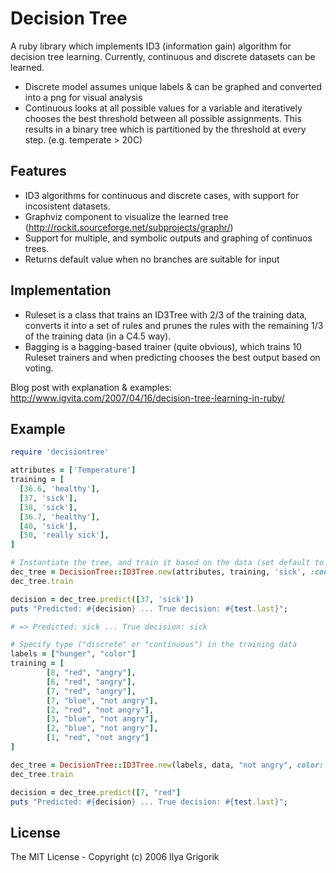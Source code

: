 # Decision Tree

A ruby library which implements ID3 (information gain) algorithm for decision tree learning. Currently, continuous and discrete datasets can be learned.

- Discrete model assumes unique labels & can be graphed and converted into a png for visual analysis
- Continuous looks at all possible values for a variable and iteratively chooses the best threshold between all possible assignments. This results in a binary tree which is partitioned by the threshold at every step. (e.g. temperate > 20C)

## Features
- ID3 algorithms for continuous and discrete cases, with support for incosistent datasets.
- Graphviz component to visualize the learned tree (http://rockit.sourceforge.net/subprojects/graphr/)
- Support for multiple, and symbolic outputs and graphing of continuos trees.
- Returns default value when no branches are suitable for input

## Implementation

- Ruleset is a class that trains an ID3Tree with 2/3 of the training data, converts it into a set of rules and prunes the rules with the remaining 1/3 of the training data (in a C4.5 way).
- Bagging is a bagging-based trainer (quite obvious), which trains 10 Ruleset trainers and when predicting chooses the best output based on voting.

Blog post with explanation & examples: http://www.igvita.com/2007/04/16/decision-tree-learning-in-ruby/

## Example

```ruby
require 'decisiontree'

attributes = ['Temperature']
training = [
  [36.6, 'healthy'],
  [37, 'sick'],
  [38, 'sick'],
  [36.7, 'healthy'],
  [40, 'sick'],
  [50, 'really sick'],
]

# Instantiate the tree, and train it based on the data (set default to '1')
dec_tree = DecisionTree::ID3Tree.new(attributes, training, 'sick', :continuous)
dec_tree.train

decision = dec_tree.predict([37, 'sick'])
puts "Predicted: #{decision} ... True decision: #{test.last}";

# => Predicted: sick ... True decision: sick

# Specify type ("discrete" or "continuous") in the training data
labels = ["hunger", "color"]
training = [
        [8, "red", "angry"],
        [6, "red", "angry"],
        [7, "red", "angry"],
        [7, "blue", "not angry"],
        [2, "red", "not angry"],
        [3, "blue", "not angry"],
        [2, "blue", "not angry"],
        [1, "red", "not angry"]
]

dec_tree = DecisionTree::ID3Tree.new(labels, data, "not angry", color: :discrete, hunger: :continuous)
dec_tree.train

decision = dec_tree.predict([7, "red"]
puts "Predicted: #{decision} ... True decision: #{test.last}";
```

## License

The MIT License - Copyright (c) 2006 Ilya Grigorik
